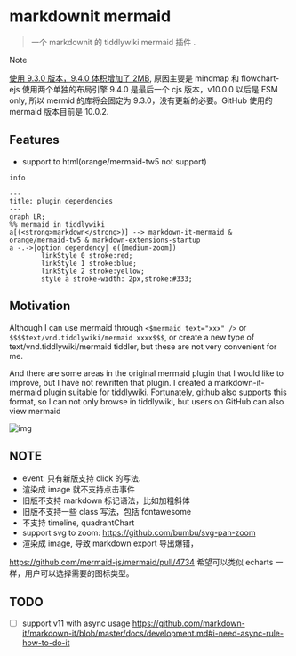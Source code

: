 # markdownit mermaid

> 一个 markdownit 的 tiddlywiki mermaid 插件 .

> [!NOTE]
> [使用 9.3.0 版本，9.4.0 体积增加了 2MB](https://github.com/orgs/mermaid-js/discussions/4314mermaid), 原因主要是 mindmap 和 flowchart-ejs 使用两个单独的布局引擎 9.4.0 是最后一个 cjs 版本，v10.0.0 以后是 ESM only, 所以 mermid 的库将会固定为 9.3.0，没有更新的必要。GitHub 使用的 mermaid 版本目前是 10.0.2.

<!-- ## Render Type

<$select tiddler="$:/config/markdown-it-mermaid/rendertype" default='svg'><$list filter='[[svg]] [[png]]'>

<option value=<<currentTiddler>>><$view field='title'/></option>
</$list>
</$select> -->

## Features

- support to html(orange/mermaid-tw5 not support)

```mermaid
info
```

```mermaid
---
title: plugin dependencies
---
graph LR;
%% mermaid in tiddlywiki
a[(<strong>markdown</strong>)] --> markdown-it-mermaid & orange/mermaid-tw5 & markdown-extensions-startup
a -.->|option dependency| e([medium-zoom])
		linkStyle 0 stroke:red;
		linkStyle 1 stroke:blue;
		linkStyle 2 stroke:yellow;
		style a stroke-width: 2px,stroke:#333;
```

## Motivation

Although I can use mermaid through `<$mermaid text="xxx" />` or `$$$$text/vnd.tiddlywiki/mermaid xxxx$$$`, or create a new type of text/vnd.tiddlywiki/mermaid tiddler, but these are not very convenient for me.

And there are some areas in the original mermaid plugin that I would like to improve, but I have not rewritten that plugin. I created a markdown-it-mermaid plugin suitable for tiddlywiki. Fortunately, github also supports this format, so I can not only browse in tiddlywiki, but users on GitHub can also view mermaid

![img](https://talk.tiddlywiki.org/uploads/default/original/2X/b/b7e4e40f767fb0a27dc5839a1540942808e5c9fc.gif)

## NOTE

- event: 只有新版支持 click 的写法.
- 渲染成 image 就不支持点击事件
- 旧版不支持 markdown 标记语法，比如加粗斜体
- 旧版不支持一些 class 写法，包括 fontawesome
- 不支持 timeline, quadrantChart
- support svg to zoom: https://github.com/bumbu/svg-pan-zoom
- 渲染成 image, 导致 markdown export 导出爆错，

https://github.com/mermaid-js/mermaid/pull/4734 希望可以类似 echarts 一样，用户可以选择需要的图标类型。

## TODO

- [ ] support v11 with async usage https://github.com/markdown-it/markdown-it/blob/master/docs/development.md#i-need-async-rule-how-to-do-it

